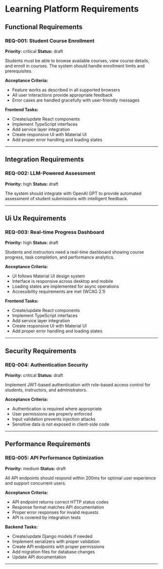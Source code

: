 # Learning Platform Requirements

## Functional Requirements

### REQ-001: Student Course Enrollment
**Priority:** critical
**Status:** draft

Students must be able to browse available courses, view course details, and enroll in courses. The system should handle enrollment limits and prerequisites.

**Acceptance Criteria:**
- Feature works as described in all supported browsers
- All user interactions provide appropriate feedback
- Error cases are handled gracefully with user-friendly messages

**Frontend Tasks:**
- Create/update React components
- Implement TypeScript interfaces
- Add service layer integration
- Create responsive UI with Material UI
- Add proper error handling and loading states

---

## Integration Requirements

### REQ-002: LLM-Powered Assessment
**Priority:** high
**Status:** draft

The system should integrate with OpenAI GPT to provide automated assessment of student submissions with intelligent feedback.

---

## Ui Ux Requirements

### REQ-003: Real-time Progress Dashboard
**Priority:** high
**Status:** draft

Students and instructors need a real-time dashboard showing course progress, task completion, and performance analytics.

**Acceptance Criteria:**
- UI follows Material UI design system
- Interface is responsive across desktop and mobile
- Loading states are implemented for async operations
- Accessibility requirements are met (WCAG 2.1)

**Frontend Tasks:**
- Create/update React components
- Implement TypeScript interfaces
- Add service layer integration
- Create responsive UI with Material UI
- Add proper error handling and loading states

---

## Security Requirements

### REQ-004: Authentication Security
**Priority:** critical
**Status:** draft

Implement JWT-based authentication with role-based access control for students, instructors, and administrators.

**Acceptance Criteria:**
- Authentication is required where appropriate
- User permissions are properly enforced
- Input validation prevents injection attacks
- Sensitive data is not exposed in client-side code

---

## Performance Requirements

### REQ-005: API Performance Optimization
**Priority:** medium
**Status:** draft

All API endpoints should respond within 200ms for optimal user experience and support concurrent users.

**Acceptance Criteria:**
- API endpoint returns correct HTTP status codes
- Response format matches API documentation
- Proper error responses for invalid requests
- API is covered by integration tests

**Backend Tasks:**
- Create/update Django models if needed
- Implement serializers with proper validation
- Create API endpoints with proper permissions
- Add migration files for database changes
- Update API documentation

---

